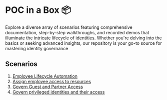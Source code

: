 # POC in a Box 📦
Explore a diverse array of scenarios featuring comprehensive documentation, step-by-step walkthroughs, and recorded demos that illuminate the intricate lifecycle of identities. Whether you're delving into the basics or seeking advanced insights, our repository is your go-to source for mastering identity governance

## Scenarios

1. [Employee Lifecycle Automation](https://github.com/jorlopama/EntraIDGovernance-Training/blob/7560955456d495f7944bc490afa20700421795f4/POCBOX/Employee%20Lifecycle%20Automation/EmployeeLifecycle.md) 
2. [Assign employee access to resources ](https://github.com/jorlopama/EntraIDGovernance-Training/blob/7560955456d495f7944bc490afa20700421795f4/POCBOX/Employee%20Lifecycle%20Automation/EmployeeLifecycle.md) 
3. [Govern Guest and Partner Access](https://github.com/jorlopama/EntraIDGovernance-Training/blob/7560955456d495f7944bc490afa20700421795f4/POCBOX/Govern%20Guest%20and%20Partner%20Access/GovernGuestsPartnerAccess.md) 
4. [Govern privileged identities and their access ](https://github.com/jorlopama/EntraIDGovernance-Training/tree/1a51687493c3889aef6cf047f97a965a54b8c538/POCBOX/Employee%20Lifecycle%20Automation) 
